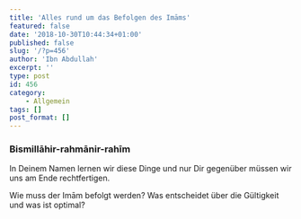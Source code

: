 ```yaml
---
title: 'Alles rund um das Befolgen des Imāms'
featured: false
date: '2018-10-30T10:44:34+01:00'
published: false
slug: '/?p=456'
author: 'Ibn Abdullah'
excerpt: ''
type: post
id: 456
category:
    - Allgemein
tags: []
post_format: []
---
```

### Bismillāhir-rahmānir-rahīm

In Deinem Namen lernen wir diese Dinge und nur Dir gegenüber müssen wir uns am Ende rechtfertigen.

Wie muss der Imām befolgt werden? Was entscheidet über die Gültigkeit und was ist optimal?